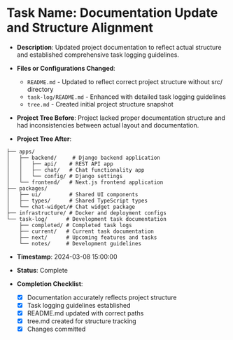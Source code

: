 # Task Name: Documentation Update and Structure Alignment

- **Description**: Updated project documentation to reflect actual structure and established comprehensive task logging guidelines.

- **Files or Configurations Changed**:

  - `README.md` - Updated to reflect correct project structure without src/ directory
  - `task-log/README.md` - Enhanced with detailed task logging guidelines
  - `tree.md` - Created initial project structure snapshot

- **Project Tree Before**:
  Project lacked proper documentation structure and had inconsistencies between actual layout and documentation.

- **Project Tree After**:

```
├── apps/
│   ├── backend/     # Django backend application
│   │   ├── api/    # REST API app
│   │   ├── chat/   # Chat functionality app
│   │   └── config/ # Django settings
│   └── frontend/   # Next.js frontend application
├── packages/
│   ├── ui/         # Shared UI components
│   ├── types/      # Shared TypeScript types
│   └── chat-widget/# Chat widget package
├── infrastructure/ # Docker and deployment configs
└── task-log/      # Development task documentation
    ├── completed/ # Completed task logs
    ├── current/   # Current task documentation
    ├── next/      # Upcoming features and tasks
    └── notes/     # Development guidelines
```

- **Timestamp**: 2024-03-08 15:00:00

- **Status**: Complete
- **Completion Checklist**:
  - [x] Documentation accurately reflects project structure
  - [x] Task logging guidelines established
  - [x] README.md updated with correct paths
  - [x] tree.md created for structure tracking
  - [x] Changes committed
